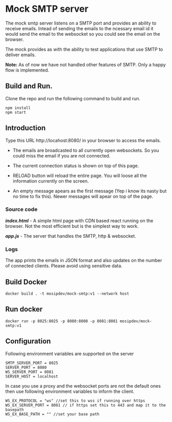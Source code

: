 # Mock SMTP server

The mock smtp server listens on a SMTP port and provides an ability to receive emails. Intead of sending the emails to the ncessary email id it would send the email to the websocket so you could see the email on the browser. 

The mock provides as with the ability to test applications that use SMTP to deliver emails. 

__Note:__ As of now we have not handled other features of SMTP. Only a happy flow is implemented.



## Build and Run. 

Clone the repo and run the following command to build and run.

```
npm install
npm start
```

## Introduction

Type this URL http://locahost:8080/ in your browser to access the emails.

* The emails are broadcasted to all currently open websockets. So you could miss the email if you are not connected.  

* The current connection status is shown on top of this page.

* RELOAD button will reload the entire page. You will loose all the information currently on the screen.

* An empty message apears as the first message (Yep i know its nasty but no time to fix this). Newer messages will apear on top of the page. 

### Source code

_**index.html**_ - A simple html page with CDN based react running on the browser. Not the most efficient but is the simplest way to work.

_**app.js**_ - The server that handles the SMTP, http & websocket.

### Logs

The app prints the emails in JSON format and also updates on the number of connected clients. Please avoid using sensitive data.

## Build Docker

```
docker build . -t mosipdev/mock-smtp:v1 --network host
```

## Run docker

```
docker run -p 8025:8025 -p 8080:8080 -p 8081:8081 mosipdev/mock-smtp:v1
```

## Configuration

Following environment variables are supported on the server

```
SMTP_SERVER_PORT = 8025
SERVER_PORT = 8080
WS_SERVER_PORT = 8081
SERVER_HOST = localhost
```

In case you use a proxy and the websocket ports are not the default ones then use following environment variables to inform the client.

```
WS_EX_PROTOCOL = "ws" //set this to wss if running over https
WS_EX_SERVER_PORT = 8081 // if https set this to 443 and map it to the basepath
WS_EX_BASE_PATH = "" //set your base path
```